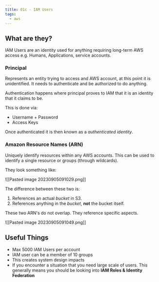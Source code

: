 ```yaml
---
title: 01c - IAM Users
tags:
  - aws
---
```

## What are they?

IAM Users are an identity used for anything requiring long-term AWS access e.g. Humans, Applications, service accounts.

### Principal

Represents an entity trying to access and AWS account, at this point it is unidentified. It needs to authenticate and be authorized to do anything.

Authentication happens where principal proves to IAM that it is an identity that it claims to be.

This is done via:
- Username + Password
- Access Keys

Once authenticated it is then known as a *authenticated identity*. 

### Amazon Resource Names (ARN)

Uniquely identify resources within any AWS accounts. This can be used to identify a single resource or groups (through wildcards).

They look something like:

![[Pasted image 20230905091029.png]]

The difference between these two is:

1) References an actual *bucket* in S3.
2) References anything in the *bucket*, **not** the bucket itself.

These two ARN's do not overlap. They reference specific aspects.

![[Pasted image 20230905091049.png]]

## Useful Things

- Max 5000 IAM Users per account
- IAM user can be a member of 10 groups
- This creates system design impacts
- If you encounter a situation that you need large scale of users. This generally means you should be looking into **IAM Roles & Identity Federation**